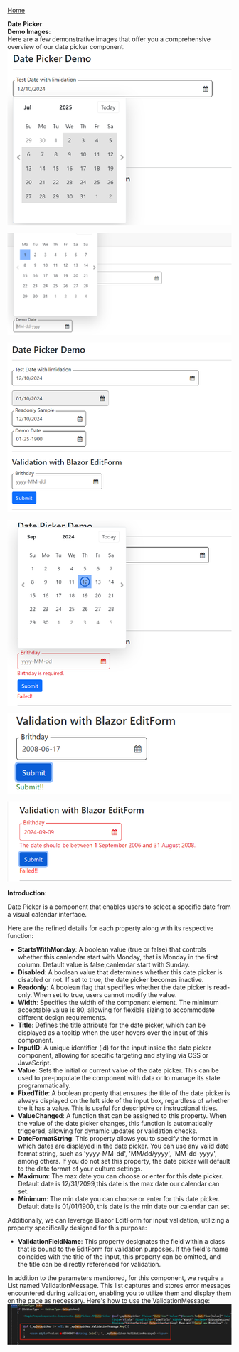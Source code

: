 [Home](https://github.com/FreedomOnes82/MagicPropsBlazorComponents/blob/main/README.md)     

**Date Picker**    
**Demo Images**:  
Here are a few demonstrative images that offer you a comprehensive overview of our date picker component.    
![Sample1](Sample1.png)    
  
![Sample2](Sample2.png)    

![Sample3](Sample3.png)  

![Sample4](Sample4.png)    

![Sample5](Sample5.png)

![Sample6](Sample6.png)

**Introduction**:  

Date Picker is a component that enables users to select a specific date from a visual calendar interface.    

Here are the refined details for each property along with its respective function:   
* **StartsWithMonday**: A boolean value (true or false) that controls whether this canlendar start with Monday, that is Monday in the first column. Default value is false,canlendar start with Sunday.
* **Disabled**: A boolean value that determines whether this date picker is disabled or not. If set to true, the date picker becomes inactive.
* **Readonly**: A boolean flag that specifies whether the date picker is read-only. When set to true, users cannot modify the value.
* **Width**: Specifies the width of the component element. The minimum acceptable value is 80, allowing for flexible sizing to accommodate different design requirements.
* **Title**: Defines the title attribute for the date picker, which can be displayed as a tooltip when the user hovers over the input of this component.
* **InputID**: A unique identifier (id) for the input inside the date picker component, allowing for specific targeting and styling via CSS or JavaScript.
* **Value**: Sets the initial or current value of the date picker. This can be used to pre-populate the component with data or to manage its state programmatically.
* **FixedTitle**: A boolean property that ensures the title of the date picker is always displayed on the left side of the input box, regardless of whether the it has a value. This is useful for descriptive or instructional titles.
* **ValueChanged**: A function that can be assigned to this property. When the value of the date picker changes, this function is automatically triggered, allowing for dynamic updates or validation checks.
* **DateFormatString**: This property allows you to specify the format in which dates are displayed in the date picker. You can use any valid date format string, such as 'yyyy-MM-dd', 'MM/dd/yyyy', 'MM-dd-yyyy', among others. If you do not set this property, the date picker will default to the date format of your culture settings.
* **Maximum**: The max date you can choose or enter for this date picker. Default date is 12/31/2099,this date is the max date our calendar can set.
* **Minimum**: The min date you can choose or enter for this date picker. Default date is 01/01/1900, this date is the min date our calendar can set.
          
Additionally, we can leverage Blazor EditForm for input validation, utilizing a property specifically designed for this purpose:  
* **ValidationFieldName**: This property designates the field within a class that is bound to the EditForm for validation purposes. If the field's name coincides with the title of the input, this property can be omitted, and the title can be directly referenced for validation.


In addition to the parameters mentioned, for this component, we require a List<string> named ValidationMessage. 
This list captures and stores error messages encountered during validation, enabling you to utilize them and display them on the page as necessary.
Here's how to use the ValidationMessage:  
![Validation Message Sample](ValidationMessageSample.png)



   
